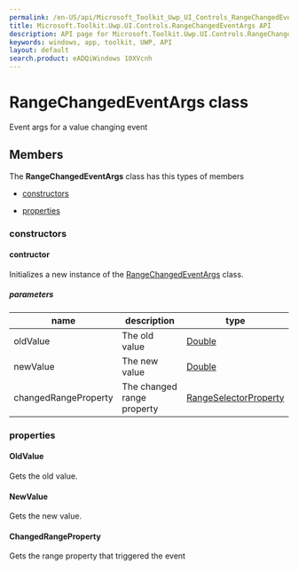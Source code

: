 ```yaml
---
permalink: /en-US/api/Microsoft_Toolkit_Uwp_UI_Controls_RangeChangedEventArgs.htm
title: Microsoft.Toolkit.Uwp.UI.Controls.RangeChangedEventArgs API 
description: API page for Microsoft.Toolkit.Uwp.UI.Controls.RangeChangedEventArgs
keywords: windows, app, toolkit, UWP, API
layout: default
search.product: eADQiWindows 10XVcnh
---
```



# RangeChangedEventArgs class

Event args for a value changing event

## Members

The **RangeChangedEventArgs** class has this types of members

* [constructors](#constructors)

* [properties](#properties)

### constructors

#### contructor

Initializes a new instance of the [RangeChangedEventArgs](Microsoft_Toolkit_Uwp_UI_Controls_RangeChangedEventArgs.htm) class.

##### parameters



| name | description | type || --- | --- | --- || oldValue | The old value | [Double](https://msdn.microsoft.com/library/windows/apps/System.Double) || newValue | The new value | [Double](https://msdn.microsoft.com/library/windows/apps/System.Double) || changedRangeProperty | The changed range property | [RangeSelectorProperty](Microsoft_Toolkit_Uwp_UI_Controls_RangeSelectorProperty.htm) |
### properties

#### OldValue

Gets the old value.

#### NewValue

Gets the new value.

#### ChangedRangeProperty

Gets the range property that triggered the event
